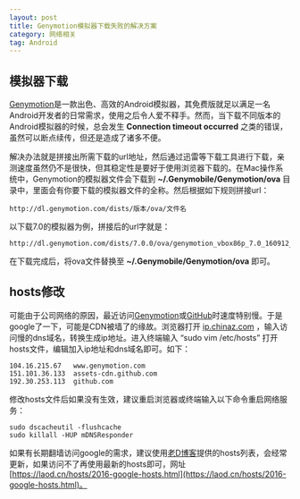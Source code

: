 ```yaml
---
layout: post
title: Genymotion模拟器下载失败的解决方案
category: 网络相关
tag: Android
---
```


## 模拟器下载

[Genymotion](www.genymotion.com)是一款出色、高效的Android模拟器，其免费版就足以满足一名Android开发者的日常需求，使用之后令人爱不释手。然而，当下载不同版本的Android模拟器的时候，总会发生 __Connection timeout occurred__ 之类的错误，虽然可以断点续传，但还是造成了诸多不便。

解决办法就是拼接出所需下载的url地址，然后通过迅雷等下载工具进行下载，亲测速度虽然仍不是很快，但其稳定性是要好于使用浏览器下载的。在Mac操作系统中，Genymotion的模拟器文件会下载到 __~/.Genymobile/Genymotion/ova__ 目录中，里面会有你要下载的模拟器文件的全称。然后根据如下规则拼接url：

	http://dl.genymotion.com/dists/版本/ova/文件名

以下载7.0的模拟器为例，拼接后的url字就是：

	http://dl.genymotion.com/dists/7.0.0/ova/genymotion_vbox86p_7.0_160912_085006.ova

在下载完成后，将ova文件替换至 __~/.Genymobile/Genymotion/ova__ 即可。

<!-- more -->

## hosts修改

可能由于公司网络的原因，最近访问[Genymotion](www.genymotion.com)或[GitHub](www.github.com)时速度特别慢。于是google了一下，可能是CDN被墙了的缘故。浏览器打开 [ip.chinaz.com](ip.chinaz.com) ，输入访问慢的dns域名，转换生成ip地址。进入终端输入 “sudo vim /etc/hosts” 打开hosts文件，编辑加入ip地址和dns域名即可。如下：

	104.16.215.67   www.genymotion.com
	151.101.36.133  assets-cdn.github.com
	192.30.253.113  github.com

修改hosts文件后如果没有生效，建议重启浏览器或终端输入以下命令重启网络服务：

	sudo dscacheutil -flushcache
	sudo killall -HUP mDNSResponder

如果有长期翻墙访问google的需求，建议使用[老D博客](laod.cn)提供的hosts列表，会经常更新，如果访问不了再使用最新的hosts即可，网址 [https://laod.cn/hosts/2016-google-hosts.html](https://laod.cn/hosts/2016-google-hosts.html)。